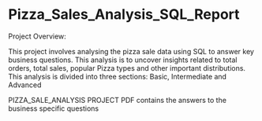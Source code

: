 # Pizza_Sales_Analysis_SQL_Report
Project Overview:

This project involves analysing the pizza sale data using SQL to answer key business questions. This analysis is to uncover insights related to total orders, total sales, popular Pizza types and other important distributions. This analysis is divided into three sections: Basic, Intermediate and Advanced

PIZZA_SALE_ANALYSIS PROJECT PDF contains the answers to the business specific questions
